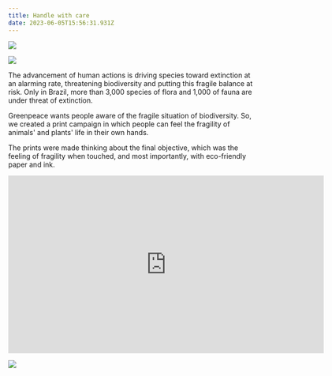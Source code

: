 ```yaml
---
title: Handle with care
date: 2023-06-05T15:56:31.931Z
---
```

<div class="post-container">

  <div class="img-idea">

![](https://ucarecdn.com/3e62430c-53fb-4f8a-9c35-e6ae87a4562d/)

![](https://ucarecdn.com/475a0017-2f15-47ed-9d8a-3e8c631bab1b/)

  </div>

  <div class="text-idea">

The advancement of human actions is driving species toward extinction at an alarming rate, threatening biodiversity and putting this fragile balance at risk. Only in Brazil, more than 3,000 species of flora and 1,000 of fauna are under threat of extinction.

Greenpeace wants people aware of the fragile situation of biodiversity. So, we created a print campaign in which people can feel the fragility of animals' and plants' life in their own hands. 

The prints were made thinking about the final objective, which was the feeling of fragility when touched, and most importantly, with eco-friendly paper and ink.

  </div>
</div>

<iframe src="https://player.vimeo.com/video/827657802?h=89091f8881" width="640" height="360" frameborder="0" allow="autoplay; fullscreen; picture-in-picture" allowfullscreen></iframe>

![](https://ucarecdn.com/0f6d172f-8102-4782-ac56-cbca62ac4394/)